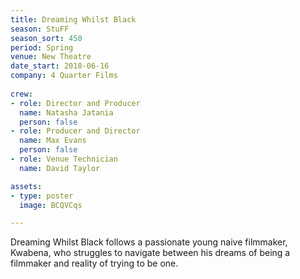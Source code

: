 ```yaml
---
title: Dreaming Whilst Black
season: StuFF
season_sort: 450
period: Spring
venue: New Theatre
date_start: 2018-06-16
company: 4 Quarter Films
  
crew:
- role: Director and Producer
  name: Natasha Jatania
  person: false 
- role: Producer and Director 
  name: Max Evans 
  person: false 
- role: Venue Technician
  name: David Taylor

assets:
- type: poster
  image: BCQVCqs

---
```


Dreaming Whilst Black follows a passionate young naive filmmaker, Kwabena, who struggles to navigate between his dreams of being a filmmaker and reality of trying to be one.
